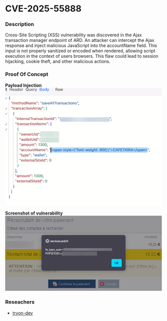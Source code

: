 # CVE-2025-55888
### Description
Cross-Site Scripting (XSS) vulnerability was discovered in the Ajax
transaction manager endpoint of ARD. An attacker can intercept the Ajax
response and inject malicious JavaScript into the accountName field.
This input is not properly sanitized or encoded when rendered, allowing
script execution in the context of users browsers. This flaw could lead
to session hijacking, cookie theft, and other malicious actions.

### Proof Of Concept
**Payload Injection**
![Screenshot of exploit](assets/exploit.png)

**Screenshot of vulnerability**
![Screenshot of vulnerability](assets/poc.png)

### Reseachers
- [tryon-dev](https://github.com/tryon-dev)